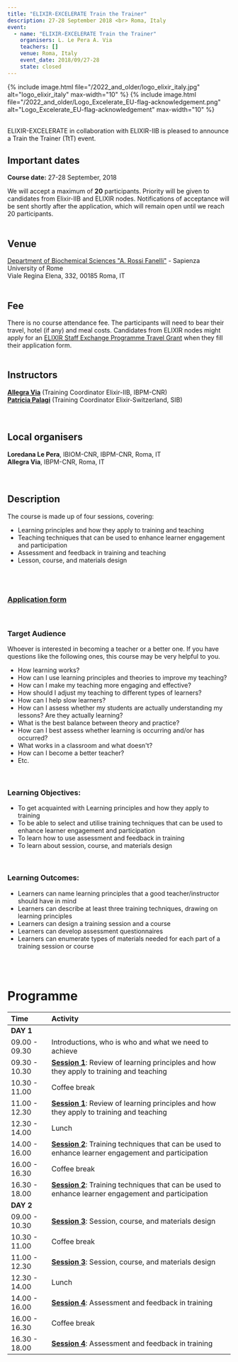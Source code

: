 ```yaml
---
title: "ELIXIR-EXCELERATE Train the Trainer" 
description: 27-28 September 2018 <br> Roma, Italy
event:
  - name: "ELIXIR-EXCELERATE Train the Trainer"
    organisers: L. Le Pera A. Via
    teachers: []
    venue: Roma, Italy
    event_date: 2018/09/27-28
    state: closed
---
```


{% include image.html file="/2022_and_older/logo_elixir_italy.jpg" alt="logo_elixir_italy" max-width="10" %}
{% include image.html file="/2022_and_older/Logo_Excelerate_EU-flag-acknowledgement.png" alt="Logo_Excelerate_EU-flag-acknowledgement" max-width="10" %}

<br>
ELIXIR-EXCELERATE in collaboration with ELIXIR-IIB is pleased to announce a Train the Trainer (TtT) event.
<br>

## Important dates
<b>Course date:</b> 27-28 September, 2018

We will accept a maximum of **20** participants. Priority will be given to candidates from Elixir-IIB and ELIXIR nodes. Notifications of acceptance will be sent shortly after the application, which will remain open until we reach 20 participants.
<br>
<br>

## Venue
[Department of Biochemical Sciences "A. Rossi Fanelli"](http://dsb.uniroma1.it/) - Sapienza University of Rome<br>
Viale Regina Elena, 332, 00185 Roma, IT
<br>
<br>

## Fee
There is no course attendance fee. The participants will need to bear their travel, hotel (if any) and meal costs. Candidates from ELIXIR nodes might apply for an [ELIXIR Staff Exchange Programme Travel Grant](https://goo.gl/auzcnY) when they fill their application form.
<br>
<br>

## Instructors
[**Allegra Via**](../../../instructors/allegra_via.html) (Training Coordinator Elixir-IIB, IBPM-CNR)<br>
[**Patricia Palagi**](../../../instructors/patricia_palagi.html) (Training Coordinator Elixir-Switzerland, SIB)<br>
<br>
<br>

## Local organisers
**Loredana Le Pera**, IBIOM-CNR, IBPM-CNR, Roma, IT<br>
**Allegra Via**, IBPM-CNR, Roma, IT<br>
<br>
<br>

## Description
The course is made up of four sessions, covering:

* Learning principles and how they apply to training and teaching
* Teaching techniques that can be used to enhance learner engagement and participation
* Assessment and feedback in training and teaching
* Lesson, course, and materials design
<br>
<br>

### [Application form](https://goo.gl/forms/aQSgdYwQydUnW6j22)
<br>

### Target Audience
Whoever is interested in becoming a teacher or a better one.
If you have questions like the following ones, this course may be very helpful to you.

* How learning works?
* How can I use learning principles and theories to improve my teaching?
* How can I make my teaching more engaging and effective?
* How should I adjust my teaching to different types of learners?
* How can I help slow learners?
* How can I assess whether my students are actually understanding my lessons? Are they actually learning?
* What is the best balance between theory and practice?
* How can I best assess whether learning is occurring and/or has occurred?
* What works in a classroom and what doesn't?
* How can I become a better teacher?
* Etc.
<br>

### Learning Objectives:  
 * To get acquainted with Learning principles and how they apply to training
 * To be able to select and utilise training techniques that can be used to enhance learner engagement and participation
 * To learn how to use assessment and feedback in training
 * To learn about session, course, and materials design
<br>

### Learning Outcomes:
 * Learners can name learning principles that a good teacher/instructor should have in mind
 * Learners can describe at least three training techniques, drawing on learning principles
 * Learners can design a training session and a course
 * Learners can develop assessment questionnaires
 * Learners can enumerate types of materials needed for each part of a training session or course

<br>
<br>

# Programme

 Time | Activity
:---------------------|:----------------
**DAY 1**             |
09.00 - 09.30         | Introductions, who is who and what we need to achieve
09.30 - 10.30         | [**Session 1**](https://github.com/ppalagi/EXCELERATE-TtT/blob/master/TtT_session_1.md): Review of learning principles and how they apply to training and teaching
10.30 - 11.00         | Coffee break
11.00 - 12.30         | [**Session 1**](https://github.com/ppalagi/EXCELERATE-TtT/blob/master/TtT_session_1.md): Review of learning principles and how they apply to training and teaching
12.30 - 14.00         | Lunch
14.00 - 16.00         | [**Session 2**](https://github.com/ppalagi/EXCELERATE-TtT/blob/master/TtT_session_2.md): Training techniques that can be used to enhance learner engagement and participation
16.00 - 16.30         | Coffee break
16.30 - 18.00         | [**Session 2**](https://github.com/ppalagi/EXCELERATE-TtT/blob/master/TtT_session_2.md): Training techniques that can be used to enhance learner engagement and participation
**DAY 2**             |
09.00 - 10.30         | [**Session 3**](https://github.com/ppalagi/EXCELERATE-TtT/blob/master/TtT_session_3.md): Session, course, and materials design
10.30 - 11.00         | Coffee break
11.00 - 12.30         | [**Session 3**](https://github.com/ppalagi/EXCELERATE-TtT/blob/master/TtT_session_3.md): Session, course, and materials design
12.30 - 14.00         | Lunch
14.00 - 16.00         | [**Session 4**](https://github.com/ppalagi/EXCELERATE-TtT/blob/master/TtT_session_4.md): Assessment and feedback in training
16.00 - 16.30         | Coffee break
16.30 - 18.00         | [**Session 4**](https://github.com/ppalagi/EXCELERATE-TtT/blob/master/TtT_session_4.md): Assessment and feedback in training
